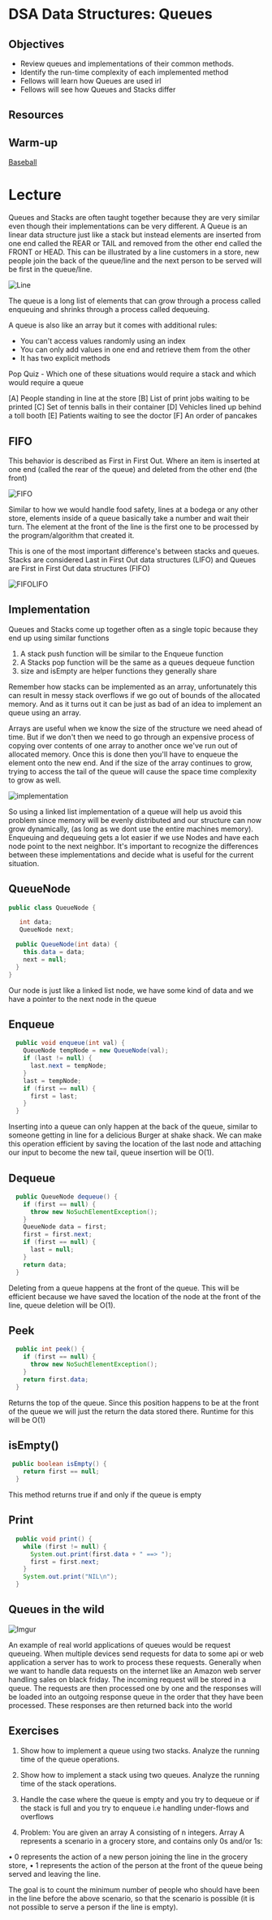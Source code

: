 # DSA Data Structures: Queues

## Objectives

* Review queues and implementations of their common methods.
* Identify the run-time complexity of each implemented method
* Fellows will learn how Queues are used irl
* Fellows will see how Queues and Stacks differ

## Resources

## Warm-up

[Baseball](https://leetcode.com/problems/baseball-game/)

# Lecture

Queues and Stacks are often taught together because they are very similar even though their implementations can be very different. A Queue is an linear data structure just like a stack but instead elements are inserted from one end called the REAR or TAIL and removed from the other end called the FRONT or HEAD. This can be illustrated by a line customers in a store, new people join the back of the queue/line and the next person to be served will be first in the queue/line.

![Line](https://3.bp.blogspot.com/_w9XO9zBePXE/SKFjlee6K-I/AAAAAAAAAdk/iRjNgU62cmM/s1600/royston_queue.jpg)

The queue is a long list of elements that can grow through a process called enqueuing and shrinks through a process called dequeuing.

A queue is also like an array but it comes with additional rules:

* You can't access values randomly using an index
* You can only add values in one end and retrieve them from the other
* It has two explicit methods

Pop Quiz - Which one of these situations would require a stack and which would require a queue

[A] People standing in line at the store
[B] List of print jobs waiting to be printed
[C] Set of tennis balls in their container
[D] Vehicles lined up behind a toll booth
[E] Patients waiting to see the doctor
[F] An order of pancakes

## FIFO

This behavior is described as First in First Out. Where an item is inserted at one end (called the rear of the queue) and deleted from the other end (the front)

![FIFO](https://foodsafetyblog.statefoodsafety.com/wp-content/uploads/2017/03/SFS_2015_First_In_First_Out.jpg)

Similar to how we would handle food safety, lines at a bodega or any other store, elements inside of a queue basically take a number and wait their turn. The element at the front of the line is the first one to be processed by the program/algorithm that created it.

This is one of the most important difference's between stacks and queues. Stacks are considered Last in First Out data structures (LIFO) and Queues are First in First Out data structures (FIFO)

![FIFOLIFO](https://i.ytimg.com/vi/tbUlRMER_9w/hqdefault.jpg)

## Implementation

Queues and Stacks come up together often as a single topic because they end up using similar functions

1) A stack push function will be similar to the Enqueue function
2) A Stacks pop function will be the same as a queues dequeue function
3) size and isEmpty are helper functions they generally share

Remember how stacks can be implemented as an array, unfortunately this can result in messy stack overflows if we go out of bounds of the allocated memory. And as it turns out it can be just as bad of an idea to implement an queue using an array.

Arrays are useful when we know the size of the structure we need ahead of time. But if we don't then we need to go through an expensive process of copying over contents of one array to another once we've run out of allocated memory. Once this is done then you'll have to enqueue the element onto the new end. And if the size of the array continues to grow, trying to access the tail of the queue will cause the space time complexity to grow as well.

![implementation](https://i.imgur.com/jE26dDr.png)

So using a linked list implementation of a queue will help us avoid this problem since memory will be evenly distributed and our structure can now grow dynamically, (as long as we dont use the entire machines memory). Enqueuing and dequeuing gets a lot easier if we use Nodes and have each node point to the next neighbor. It's important to recognize the differences between these implementations and decide what is useful for the current situation.

## QueueNode

```java
public class QueueNode {

   int data;
   QueueNode next;

  public QueueNode(int data) {
    this.data = data;
    next = null;
  }
}
```

Our node is just like a linked list node, we have some kind of data and we have a pointer to the next node in the queue

## Enqueue

```java
  public void enqueue(int val) {
    QueueNode tempNode = new QueueNode(val);
    if (last != null) {
      last.next = tempNode;
    }
    last = tempNode;
    if (first == null) {
      first = last;
    }
  }
```

Inserting into a queue can only happen at the back of the queue, similar to someone getting in line for a delicious Burger at shake shack. We can make this operation efficient by saving the location of the last node and attaching our input to become the new tail, queue insertion will be O(1).

## Dequeue

```java
  public QueueNode dequeue() {
    if (first == null) {
      throw new NoSuchElementException();
    }
    QueueNode data = first;
    first = first.next;
    if (first == null) {
      last = null;
    }
    return data;
  }
```

Deleting from a queue happens at the front of the queue. This will be efficient because we have saved the location of the node at the front of the line, queue deletion will be O(1).

## Peek

```java
  public int peek() {
    if (first == null) {
      throw new NoSuchElementException();
    }
    return first.data;
  }
```

Returns the top of the queue. Since this position happens to be at the front of the queue we will just the return the data stored there. Runtime for this will be O(1)

## isEmpty()

```java
 public boolean isEmpty() {
    return first == null;
  }
```

This method returns true if and only if the queue is empty

## Print

```java
  public void print() {
    while (first != null) {
      System.out.print(first.data + " ==> ");
      first = first.next;
    }
    System.out.print("NIL\n");
  }
```

## Queues in the wild

![Imgur](https://i.imgur.com/zB9Qz7U.png)

An example of real world applications of queues would be request queueing. When multiple devices send requests for data to some api or web application a server has to work to process these requests. Generally when we want to handle data requests on the internet like an Amazon web server handling sales on black friday. The incoming request will be stored in a queue. The requests are then processed one by one and the responses will be loaded into an outgoing response queue in the order that they have been processed. These responses are then returned back into the world

## Exercises

1) Show how to implement a queue using two stacks. Analyze the running time of the queue operations.

2) Show how to implement a stack using two queues. Analyze the running time of the stack operations.

3) Handle the case where the queue is empty and you try to dequeue or if the stack is full and you try to enqueue i.e handling under-flows and overflows

4) Problem: You are given an array A consisting of n integers. Array A represents a scenario in a grocery store, and contains only 0s and/or 1s:

• 0 represents the action of a new person joining the line in the grocery store,
• 1 represents the action of the person at the front of the queue being served and leaving
the line.

The goal is to count the minimum number of people who should have been in the line before
the above scenario, so that the scenario is possible (it is not possible to serve a person if the
line is empty).